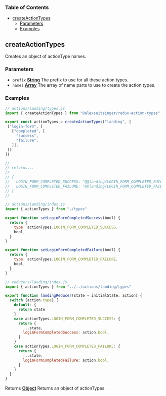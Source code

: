 <!-- Generated by documentation.js. Update this documentation by updating the source code. -->

### Table of Contents

-   [createActionTypes][1]
    -   [Parameters][2]
    -   [Examples][3]

## createActionTypes

Creates an object of actionType names.

### Parameters

-   `prefix` **[String][4]** The prefix to use for all these action types.
-   `names` **[Array][5]** The array of name parts to use to create the action
    types.

### Examples

```javascript
// actions/landing/types.js
import { createActionTypes } from "@alexseitsinger/redux-action-types"

export const actionTypes = createActionTypes("landing", [
 ["login-form", [
   ["completed", [
     "success",
     "failure",
   ]],
 ]]
])

//
// returns...
//
// {
//   LOGIN_FORM_COMPLETED_SUCCESS: "@@landing/LOGIN_FORM_COMPLETED_SUCCESS",
//   LOGIN_FORM_COMPLETED_FAILURE: "@@landing/LOGIN_FORM_COMPLETED_FAILURE",
// }
//

// actions/landing/index.js
import { actionTypes } from "./types"

export function setLoginFormCompletedSuccess(bool) {
  return {
    type: actionTypes.LOGIN_FORM_COMPLETED_SUCCESS,
    bool,
  }
}

export function setLoginFormCompletedFailure(bool) {
  return {
    type: actionTypes.LOGIN_FORM_COMPLETED_FAILURE,
    bool,
  }
}

// reducers/landing/index.js
import { actionTypes } from "../../actions/landing/types"

export function landingReducer(state = initialState, action) {
  switch (action.type) {
    default: {
      return state
    }
    case actionTypes.LOGIN_FORM_COMPLETED_SUCCESS: {
      return {
        ...state,
        loginFormCompletedSuccess: action.bool,
      }
    }
    case actionTypes.LOGIN_FORM_COMPLETED_FAILURE: {
      return {
        ...state,
        loginFormCompletedFailure: action.bool,
      }
    }
  }
}
```

Returns **[Object][6]** Returns an object of actionTypes.

[1]: #createactiontypes

[2]: #parameters

[3]: #examples

[4]: https://developer.mozilla.org/docs/Web/JavaScript/Reference/Global_Objects/String

[5]: https://developer.mozilla.org/docs/Web/JavaScript/Reference/Global_Objects/Array

[6]: https://developer.mozilla.org/docs/Web/JavaScript/Reference/Global_Objects/Object
